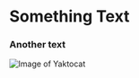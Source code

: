 # Something Text
### Another text
![Image of Yaktocat](https://octodex.github.com/images/yaktocat.png)
